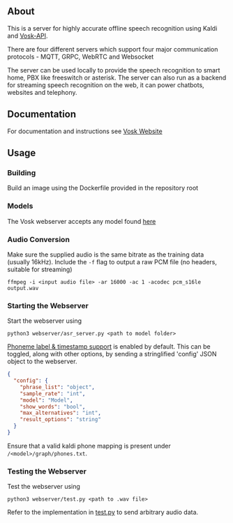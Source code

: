 ## About
This is a server for highly accurate offline speech recognition using
Kaldi and [Vosk-API](https://github.com/alphacep/vosk-api).

There are four different servers which support four major communication
protocols - MQTT, GRPC, WebRTC and Websocket

The server can be used locally to provide the speech recognition to smart
home, PBX like freeswitch or asterisk. The server can also run as a
backend for streaming speech recognition on the web, it can power
chatbots, websites and telephony.

## Documentation
For documentation and instructions see [Vosk Website](https://alphacephei.com/vosk/server)

## Usage
### Building
Build an image using the Dockerfile provided in the repository root
### Models
The Vosk webserver accepts any model found [here](https://alphacephei.com/vosk/models)

### Audio Conversion
Make sure the supplied audio is the same bitrate as the training data (usually 16kHz). Include the `-f` flag to output a raw PCM file (no headers, suitable for streaming) 
```
ffmpeg -i <input audio file> -ar 16000 -ac 1 -acodec pcm_s16le output.wav
```
### Starting the Webserver
Start the webserver using
```
python3 webserver/asr_server.py <path to model folder>
```
[Phoneme label & timestamp support](https://github.com/alphacep/vosk-api/pull/1377) is enabled by default. This can be toggled, along with other options, by sending a stringlified 'config' JSON object to the webserver.
```json
{
  "config": {
    "phrase_list": "object",
    "sample_rate": "int",
    "model": "Model",
    "show_words": "bool",
    "max_alternatives": "int",
    "result_options": "string"
  }
}
```
Ensure that a valid kaldi phone mapping is present under `/<model>/graph/phones.txt`.

### Testing the Webserver
Test the webserver using
```
python3 webserver/test.py <path to .wav file>
```
Refer to the implementation in [test.py](websocket/test.py) to send arbitrary audio data.
